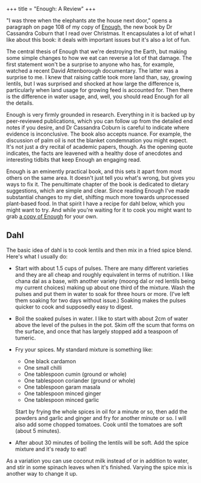 +++
title = "Enough: A Review"
+++

"I was three when the elephants ate the house next door," opens a paragraph on page 108 of my copy of [Enough][enough], the new book by Dr Cassandra Coburn that I read over Christmas. It encapsulates a lot of what I like about this book: it deals with important issues but it's also a lot of fun.

The central thesis of Enough that we're destroying the Earth, but making some simple changes to how we eat can reverse a lot of that damage. The first statement won't be a surprise to anyone who has, for example, watched a recent David Attenborough documentary. The latter was a surprise to me. I knew that raising cattle took more land than, say, growing lentils, but I was surprised and shocked at how large the difference is, particularly when land usage for growing feed is accounted for. Then there is the difference in water usage, and, well, you should read Enough for all the details.

Enough is very firmly grounded in research. Everything in it is backed up by peer-reviewed publications, which you can follow up from the detailed end notes if you desire, and Dr Cassandra Coburn is careful to indicate where evidence is inconclusive. The book also accepts nuance. For example, the discussion of palm oil is not the blanket condemnation you might expect. It's not just a dry recital of academic papers, though. As the opening quote indicates, the facts are leavened with a healthy dose of anecdotes and interesting tidbits that keep Enough an engaging read.

Enough is an eminently practical book, and this sets it apart from most others on the same area. It doesn't just tell you what's wrong, but gives you ways to fix it. The penultimate chapter of the book is dedicated to dietary suggestions, which are simple and clear. Since reading Enough I've made substantial changes to my diet, shifting much more towards unprocessed plant-based food. In that spirit I have a recipe for dahl below, which you might want to try. And while you're waiting for it to cook you might want to grab [a copy of Enough][enough] for your own.

## Dahl

The basic idea of dahl is to cook lentils and then mix in a fried spice blend. Here's what I usually do:

- Start with about 1.5 cups of pulses. There are many different varieties and they are all cheap and roughly equivalent in terms of nutrition. I like chana dal as a base, with another variety (moong dal or red lentils being my current choices) making up about one third of the mixture. Wash the pulses and put them in water to soak for three hours or more. (I've left them soaking for two days without issue.) Soaking makes the pulses quicker to cook and supposedly easy to digest. 

- Boil the soaked pulses in water. I like to start with about 2cm of water above the level of the pulses in the pot. Skim off the scum that forms on the surface, and once that has largely stopped add a teaspoon of tumeric.

- Fry your spices. My standard mixture is something like:

  - One black cardamon
  - One small chilli
  - One tablespoon cumin (ground or whole)
  - One tablespoon coriander (ground or whole)
  - One tablespoon garam masala
  - One tablespoon minced ginger
  - One tablespoon minced garlic
  
  Start by frying the whole spices in oil for a minute or so, then add the powders and garlic and ginger and fry for another minute or so. I will also add some chopped tomatoes. Cook until the tomatoes are soft (about 5 minutes).
  
- After about 30 minutes of boiling the lentils will be soft. Add the spice mixture and it's ready to eat!

As a variation you can use coconut milk instead of or in addition to water, and stir in some spinach leaves when it's finished. Varying the spice mix is another way to change it up.

[enough]: https://uk.bookshop.org/books/enough-how-your-food-choices-will-save-the-planet/9781856754385
